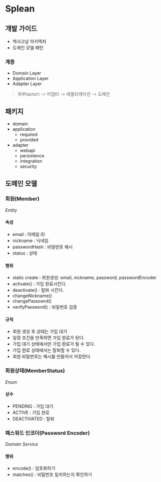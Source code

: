 # Splean

## 개발 가이드
- 헥사고날 아키텍처
- 도메인 모델 패턴

### 계층
- Domain Layer
- Application Layer
- Adapter Layer

> 외부(actor) -> 어댑터 -> 애플리케이션 -> 도메인

## 패키지
- domain
- application
  - required   
  - provided
- adapter
  - webapi
  - persistence
  - integration
  - security

## 도메인 모델

### 회원(Member)
_Entity_
#### 속성
- email : 이메일 ID
- nickname : 닉네임
- passwordHash : 비밀번호 해시
- status : 상태
#### 행위
- static create : 회원생성: email, nickname, password, passwordEncoder
- activate() : 가입 완료시킨다.
- deactivate() : 탈퇴 시킨다.
- changeNickname() 
- changePassowrd()
- verifyPassword() : 비밀번호 검증
#### 규칙
- 회원 생성 후 상태는 가입 대기
- 일정 조건을 만족하면 가입 완료가 된다.
- 가입 대기 상태에서만 가입 완료가 될 수 있다.
- 가입 완료 상태에서는 탈퇴할 수 있다.
- 회원 비밀번호는 해시를 만들어서 저장한다.

### 회원상태(MemberStatus)
_Enum_
#### 상수
- PENDING : 가입 대기
- ACTIVE : 가입 완료
- DEACTIVATED : 탈퇴

### 패스워드 인코더(Password Encoder)
_Domain Service_
#### 행위
- encode() : 암호화하기
- matches() : 비밀번호 일치하는지 확인하기
